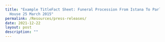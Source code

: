 ```yaml
---
title: "Example TitleFact Sheet: Funeral Procession From Istana To Parliament
  House 25 March 2015"
permalink: /Resources/press-releases/
date: 2021-12-22
layout: post
description: ""
---
```

